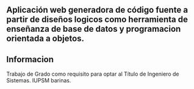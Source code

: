 ## Aplicación web generadora de código fuente a partir de diseños logicos como herramienta de enseñanza de base de datos y programacion orientada a objetos.

## Informacion

Trabajo de Grado como requisito para optar al Título de Ingeniero de Sistemas. IUPSM barinas.
